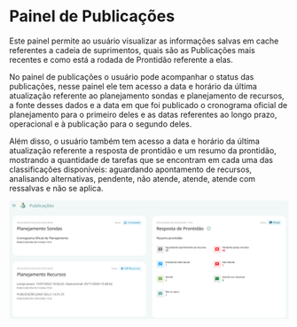 # Painel de Publicações

Este painel permite ao usuário visualizar as informações salvas em cache referentes a cadeia de suprimentos, quais são as Publicações mais recentes e como está a rodada de Prontidão referente a elas.

No painel de publicações o usuário pode acompanhar o status das publicações, nesse painel ele tem acesso a data e horário da última atualização referente ao planejamento sondas e planejamento de recursos, a fonte desses dados e a data em que foi publicado o cronograma oficial de planejamento para o primeiro deles e as datas referentes ao longo prazo, operacional e à publicação para o segundo deles.

Além disso, o usuário também tem acesso a data e horário da última atualização referente a resposta de prontidão e um resumo da prontidão, mostrando a quantidade de tarefas que se encontram em cada uma das classificações disponíveis: aguardando apontamento de recursos, analisando alternativas, pendente, não atende, atende, atende com ressalvas e não se aplica.

![alt text](image-10.png)